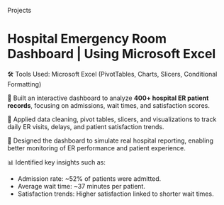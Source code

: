  Projects

# Hospital Emergency Room Dashboard | Using Microsoft Excel
  🛠 Tools Used: Microsoft Excel (PivotTables, Charts, Slicers, Conditional Formatting)

   📌 Built an interactive dashboard to analyze **400+ hospital ER patient records**, focusing on admissions, wait times, and satisfaction scores.
    
   📌 Applied data cleaning, pivot tables, slicers, and visualizations to track daily ER visits, delays, and patient satisfaction trends.

  📌 Designed the dashboard to simulate real hospital reporting, enabling better monitoring of ER performance and patient experience.
 
  📊 Identified key insights such as:

  - Admission rate: ~52% of patients were admitted.
  - Average wait time: ~37 minutes per patient.
  - Satisfaction trends: Higher satisfaction linked to shorter wait times.
